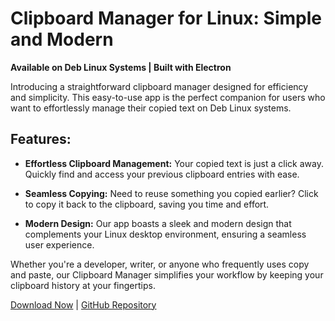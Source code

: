 # Clipboard Manager for Linux: Simple and Modern

**Available on Deb Linux Systems | Built with Electron**

Introducing a straightforward clipboard manager designed for efficiency and simplicity. This easy-to-use app is the perfect companion for users who want to effortlessly manage their copied text on Deb Linux systems.

## Features:

-   **Effortless Clipboard Management:** Your copied text is just a click away. Quickly find and access your previous clipboard entries with ease.

-   **Seamless Copying:** Need to reuse something you copied earlier? Click to copy it back to the clipboard, saving you time and effort.

-   **Modern Design:** Our app boasts a sleek and modern design that complements your Linux desktop environment, ensuring a seamless user experience.

Whether you're a developer, writer, or anyone who frequently uses copy and paste, our Clipboard Manager simplifies your workflow by keeping your clipboard history at your fingertips.

[Download Now](https://github.com/mybeon/clipboard/releases/download/v1.1.0/clipboard_1.1.0_amd64.deb) | [GitHub Repository](https://github.com/mybeon/clipboard)
